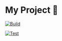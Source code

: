 # My Project 🚀
[![Build](https://github.com/curiousjaki/CI-CD/actions/workflows/build.yml/badge.svg)](https://github.com/curiousjaki/CI-CD/actions/workflows/build.yml)

[![Test](https://github.com/curiousjaki/CI-CD/actions/workflows/test.yml/badge.svg)](https://github.com/curiousjaki/CI-CD/actions/workflows/test.yml)

